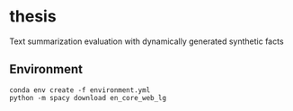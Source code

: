 # thesis
Text summarization evaluation with dynamically generated synthetic facts

## Environment
```
conda env create -f environment.yml
python -m spacy download en_core_web_lg
```